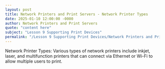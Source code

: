 ```yaml
---
layout: post
title: Network Printers and Print Servers - Network Printer Types
date: 2025-01-10 12:00:00 -0000
author: Network Printers and Print Servers
quote: "content here"
subject: "Lesson 9 Supporting Print Devices"
permalink: "/Lesson 9 Supporting Print Devices/Network Printers and Print Servers/Network Printers and Print Servers - Network Printer Types"
---
```


Network Printer Types: Various types of network printers include inkjet, laser, and multifunction printers that can connect via Ethernet or Wi-Fi to allow multiple users to print.
